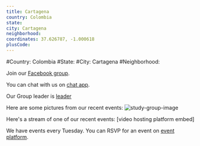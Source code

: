 ```yaml
---
title: Cartagena
country: Colombia
state: 
city: Cartagena
neighborhood: 
coordinates: 37.626787, -1.000618
plusCode:
---
```


#Country: Colombia
#State: 
#City: Cartagena
#Neighborhood: 

Join our [Facebook group](https://www.facebook.com/groups/free.code.camp.cartagena).

You can chat with us on [chat app](URL).

Our Group leader is [leader](URL)

Here are some pictures from our recent events:
![study-group-image]()

Here's a stream of one of our recent events:
[video hosting platform embed]

We have events every Tuesday. You can RSVP for an event on [event platform](URL).
